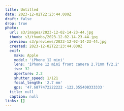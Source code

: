 ```yaml
---
title: Untitled
date: 2023-12-02T22:23:44.000Z
draft: false
drop: true
photo:
  url: s3/images/2023-12-02-14-23-44.jpg
  thumb: s3/thumbs/2023-12-02-14-23-44.jpg
  preview: s3/previews/2023-12-02-14-23-44.jpg
  created: 2023-12-02T22:23:44.000Z
  exif:
    make: Apple
    model: 'iPhone 12 mini'
    lens: 'iPhone 12 mini front camera 2.71mm f/2.2'
    iso: 32
    aperture: 2.2
    shutter_speed: 1/121
    focal_length: '2.7 mm'
    gps: '47.6877472222222 -122.355408333333'
  title: null
  caption: null
links: []
---
```


